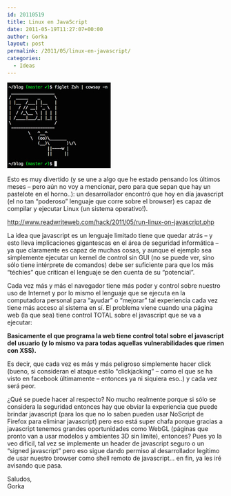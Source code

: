 ```yaml
---
id: 20110519
title: Linux en JavaScript
date: 2011-05-19T11:27:07+00:00
author: Gorka
layout: post
permalink: /2011/05/linux-en-javascript/
categories:
  - Ideas
---
```

<img style="margin: auto;" src="/public/img/2011/05/zsh.jpg" alt="Zsh" />

Esto es muy divertido (y se une a algo que he estado pensando los últimos meses – pero aún no voy a mencionar, pero para que sepan que hay un pastelote en el horno..): un desarrollador encontró que hoy en día javascript (el no tan “poderoso” lenguaje que corre sobre el browser) es capaz de compilar y ejecutar Linux (un sistema operativo!).

http://www.readwriteweb.com/hack/2011/05/run-linux-on-javascript.php

La idea que javascript es un lenguaje limitado tiene que quedar atrás – y esto lleva implicaciones gigantescas en el área de seguridad informática – ya que claramente es capaz de muchas cosas, y aunque el ejemplo sea simplemente ejecutar un kernel de control sin GUI (no se puede ver, sino sólo tiene intérprete de comandos) debe ser suficiente para que los más “téchies” que critican el lenguaje se den cuenta de su “potencial”.

Cada vez más y más el navegador tiene más poder y control sobre nuestro uso de Internet y por lo mismo el lenguaje que se ejecuta en la computadora personal para “ayudar” o “mejorar” tal experiencia cada vez tiene más acceso al sistema en sí. El problema viene cuando una página web (la que sea) tiene control TOTAL sobre el javascript que se va a ejecutar:

**Basicamente el que programa la web tiene control total sobre el javascript del usuario (y lo mismo va para todas aquellas vulnerabilidades que rimen con XSS).**

Es decir, que cada vez es más y más peligroso simplemente hacer click (bueno, si consideran el ataque estilo “clickjacking” – como el que se ha visto en facebook últimamente – entonces ya ni siquiera eso..) y cada vez será peor.

¿Qué se puede hacer al respecto? No mucho realmente porque si sólo se considera la seguridad entonces hay que obviar la experiencia que puede brindar javascript (para los que no lo saben pueden usar NoScript de Firefox para eliminar javascript) pero eso está super chafa porque gracias a javascript tenemos grandes oportunidades como WebGL (páginas que pronto van a usar modelos y ambientes 3D sin límite), entonces? Pues yo la veo difícil, tal vez se implemente un header de javascript seguro o un “signed javascript” pero eso sigue dando permiso al desarrollador legítimo de usar nuestro browser como shell remoto de javascript… en fin, ya les iré avisando que pasa.

Saludos,<br />
Gorka

